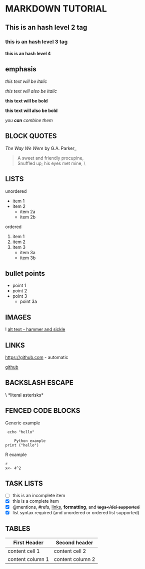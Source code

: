 #  MARKDOWN TUTORIAL 

## This is an hash level 2 tag

### this is an hash level 3 tag 

#### this is an hash level 4 


## emphasis 

*this text will be italic*

_this text will also be italic_

**this text will be bold**

__this text will also be bold__

_you **can** combine them_

## BLOCK QUOTES

_The Way We Were_ by G.A. Parker_

> A sweet and friendly procupine, \
> Snuffled up; his eyes met mine, \

## LISTS

unordered 
* item 1 
* item 2
	* item 2a
	* item 2b

ordered 
1. item 1
2. item 2
3. item 3
	* item 3a
	* item 3b


## bullet points 

- point 1 
- point 2 
- point 3 
	- point 3a



## IMAGES 

! [alt text - hammer and sickle](link)


## LINKS 

https://github.com - automatic

[github](https.//github.com)

## BACKSLASH ESCAPE 

\ *literal asterisks\*


## FENCED CODE BLOCKS

Generic example 

```
 echo "hello"
```
```
	Python example
print ("hello")
```

R example

```
r
x<- 4^2
```

## TASK LISTS 

- [ ] this is an incomplete item 
- [x] this is a complete item 
- [x] @mentions, #refs, [links](url), **formatting**, and <del>tags</del supported 
- [x] list syntax required (and unordered or ordered list supported) 

## TABLES

First Header | Second header 
------------ | ------------
content cell 1 | content cell 2 
content column 1 | content column 2 



